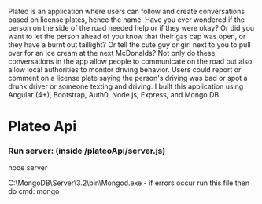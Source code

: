 Plateo is an application where users can follow and create conversations based on license plates, hence the name. Have you ever wondered if the person on the side of the road needed help or if they were okay? Or did you want to let the person ahead of you know that their gas cap was open, or they have a burnt out taillight? Or tell the cute guy or girl next to you to pull over for an ice cream at the next McDonalds? Not only do these conversations in the app allow people to communicate on the road but also allow local authorities to monitor driving behavior. Users could report or comment on a license plate saying the person's driving was bad or spot a drunk driver or someone texting and driving. I built this application using Angular (4+), Bootstrap, Auth0, Node.js, Express, and Mongo DB.


# Plateo Api


### Run server: (inside /plateoApi/server.js)
node server


C:\MongoDB\Server\3.2\bin\Mongod.exe - if errors occur run this file then do cmd: mongo
